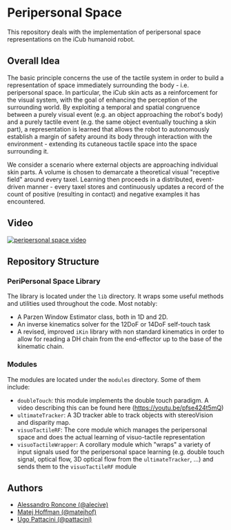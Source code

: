 Peripersonal Space
=================

This repository deals with the implementation of peripersonal space representations on the iCub humanoid robot.

## Overall Idea

The basic principle concerns the use of the tactile system in order to build a representation of space immediately surrounding the body - i.e. peripersonal space. In particular, the iCub skin acts as a reinforcement for the visual system, with the goal of enhancing the perception of the surrounding world. By exploiting a temporal and spatial congruence between a purely visual event (e.g. an object approaching the robot's body) and a purely tactile event (e.g. the same object eventually touching a skin part), a representation is learned that allows the robot to autonomously establish a margin of safety around its body through interaction with the environment - extending its cutaneous tactile space into the space surrounding it.

We consider a scenario where external objects are approaching individual skin parts. A volume is chosen to demarcate a theoretical visual "receptive field" around every taxel. Learning then proceeds in a distributed, event-driven manner - every taxel stores and continuously updates a record of the count of positive (resulting in contact) and negative examples it has encountered.

## Video

[![peripersonal space video](http://img.youtube.com/vi/3IaXxNwC_7E/0.jpg)](http://www.youtube.com/watch?v=3IaXxNwC_7E)

## Repository Structure

### PeriPersonal Space Library

The library is located under the `lib` directory. It wraps some useful methods and utilities used throughout the code. Most notably:
 * A Parzen Window Estimator class, both in 1D and 2D.
 * An inverse kinematics solver for the 12DoF or 14DoF self-touch task
 * A revised, improved `iKin` library with non standard kinematics in order to allow for reading a DH chain from the end-effector up to the base of the kinematic chain.

### Modules

The modules are located under the `modules` directory. Some of them include:
 * `doubleTouch`: this module implements the double touch paradigm. A video describing this can be found here  (https://youtu.be/pfse424t5mQ)
 * `ultimateTracker`: A 3D tracker able to track objects with stereoVision and disparity map.
 * `visuoTactileRF`: The core module which manages the peripersonal space and does the actual learning of visuo-tactile representation
 * `visuoTactileWrapper`: A corollary module which "wraps" a variety of input signals used for the peripersonal space learning (e.g. double touch signal, optical flow, 3D optical flow from the `ultimateTracker`, ...) and sends them to the `visuoTactileRF` module

## Authors

 * [Alessandro Roncone (@alecive)](https://github.com/alecive)
 * [Matej Hoffman (@matejhof)](https://github.com/matejhof)
 * [Ugo Pattacini (@pattacini)](https://github.com/pattacini)
